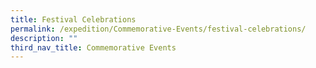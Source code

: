 ```yaml
---
title: Festival Celebrations
permalink: /expedition/Commemorative-Events/festival-celebrations/
description: ""
third_nav_title: Commemorative Events
---
```

